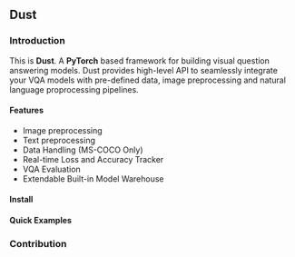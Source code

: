 ## Dust
### Introduction
This is **Dust**. A **PyTorch** based framework for building visual question answering models. Dust provides high-level API to seamlessly integrate your VQA models with pre-defined data, image preprocessing and natural language proprocessing pipelines.

#### Features
*   Image preprocessing
*   Text preprocessing
*   Data Handling (MS-COCO Only)
*   Real-time Loss and Accuracy Tracker
*   VQA Evaluation 
*   Extendable Built-in Model Warehouse


#### Install

#### Quick Examples


### Contribution

